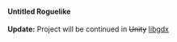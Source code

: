 #### Untitled Roguelike
__Update:__ Project will be continued in ~~Unity~~ [libgdx](https://github.com/libgdx/libgdx)
